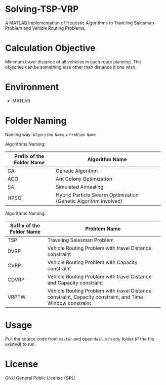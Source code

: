 # Solving-TSP-VRP
A MATLAB Implementation of Heuristic Algorithms to Traveling Salesman Problem and Vehicle Routing Problems.

# Calculation Objective
Minimum travel distance of all vehicles in each route planning. The objective can be something else other than distance if one wish.

# Environment
* MATLAB

# Folder Naming

Naming way: `Algorithm Name` + `Problem Name`

Algorithms Naming:

| Prefix of the Folder Name  | Algorithm Name |
| ------------- | ------------- |
| GA  | Genetic Algorithm  |
| ACO  | Ant Colony Optimization  |
| SA  | Simulated Annealing  |
| HPSO  | Hybrid Particle Swarm Optimization (Genetic Algorithm involved)  |

Algorithms Naming:

| Suffix of the Folder Name  | Problem Name |
| ------------- | ------------- |
| TSP  | Traveling Salesman Problem  |
| DVRP  | Vehicle Routing Problem with travel Distance constraint |
| CVRP  | Vehicle Routing Problem with Capacity constraint  |
| CDVRP  | Vehicle Routing Problem with travel Distance and Capacity constraint  |
| VRPTW  | Vehicle Routing Problem with travel Distance constraint, Capacity constraint, and Time Window constraint |

# Usage
Pull the source code from `master` and open `Main.m` in any folder (if the file existed) to run.

# License
GNU General Public License (GPL)